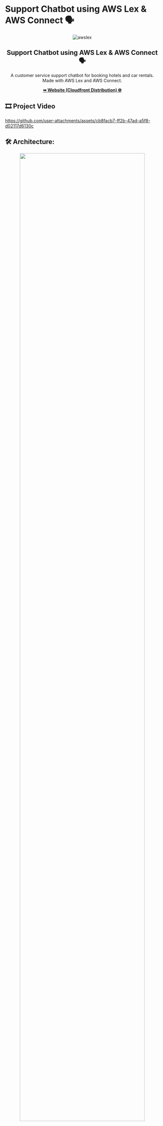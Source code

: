 # Support Chatbot using AWS Lex & AWS Connect 🗣
<div align="center">

  ![awslex](https://github.com/user-attachments/assets/e7c7ed92-d39b-412c-92f7-a942a9ec1ed3)

  <h2 align="center">Support Chatbot using AWS Lex & AWS Connect 🗣</h2>

  A customer service support chatbot for booking hotels and car rentals. Made with AWS Lex and AWS Connect.

  <a href="https://d5z5n79osgism.cloudfront.net/"><strong>➥ Website (Cloudfront Distribution) 🌐</strong></a>

</div>

## 🎞 Project Video 


https://github.com/user-attachments/assets/cb8facb7-ff2b-47ad-a5f8-d02117d6130c


## :hammer_and_wrench: Architecture:
<div align="center">

  <img src="https://github.com/user-attachments/assets/dcc56de8-d184-4dbc-aa5f-db25eee21139" style="width: 90%;">

</div>

## 🎙 AWS Connect Flow
<div align="center">

  <img src="https://github.com/user-attachments/assets/5909d942-2986-404d-943f-4b51fbf10e7d" style="width: 90%;">
  
</div>

## ⚙ Usage
To use the support chatbot, follow these steps:

1. **Specify whether you want to book a `Hotel` or a `Car`. The chatbot has only these 2 intents.**
2. **Afterwards, you'll be asked to specify the `Location`, `Start Date`, `End Date`, `Age`, `Room Type` or `Car Type`.**
3. **Try to answer question with a single or few words (keep it simple). Otherwise, the chatbot will initiate it's fallback intent and end the call**.
4. **You can also perform a `Voice Call` with the chatbot, but ensure your voice is clear.**

## 📖 Scenario: Booking a Car Rental
This section showcases an example use case for the Lex chatbot, keep in mind you can use it to book a hotel in the same manner. <br>
***NOTE ❗: Try to follow this conversation path closely otherwise the chatbot'll encounter an error end the convo.***

```yaml
Customer has joined the chat  

System Message:  
Welcome to Journey Grove! Whether you’re looking for the perfect hotel stay or a reliable car rental, our team is ready to help make your journey smooth and memorable.  

Support Bot:  
How can we help you today?  

Customer:  
I want to book a car  

Support Bot:  
In what city do you need to rent a car?  

Customer:  
New York  

Support Bot:  
What day do you want to start your rental?  

Customer:  
Tomorrow  

Support Bot:  
What day do you want to return the car?  

Customer:  
7 days from now.  

Support Bot:  
How old is the driver for this rental?  

Customer:  
32  

Support Bot:  
What type of car would you like to rent? Our most popular options are economy, midsize, and luxury.  

Customer:  
Economy  

Support Bot:  
Okay, I have you down for a Economy rental in New York from 2024-12-01 to 2024-12-07. Should I book the reservation?  

Customer:  
Yes, please.  

System Message:  
Thank you for choosing Journey Grove! We're glad to have helped with your travel plans. Safe travels, and we look forward to serving you again soon!  

Chat has ended!  
```
---

***Lastly, this was a fun project 🎉! Feel free to play around with it, but expect things to break if you play too hard 🤣.***

